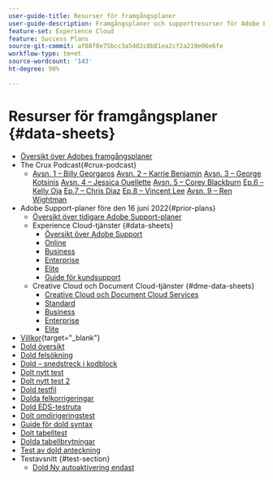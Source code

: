```yaml
---
user-guide-title: Resurser för framgångsplaner
user-guide-description: Framgångsplaner och supportresurser för Adobe Experience Cloud och Adobe Experience Platform.
feature-set: Experience Cloud
feature: Success Plans
source-git-commit: af88f8e75bcc3a5402c8b81ea2cf2a219e06e6fe
workflow-type: tm+mt
source-wordcount: '143'
ht-degree: 98%

---
```



# Resurser för framgångsplaner {#data-sheets}

+ [Översikt över Adobes framgångsplaner](overview.md)
+ The Crux Podcast{#crux-podcast}
   + [Avsn. 1 – Billy Georgaros](episode1.md)
     [Avsn. 2 – Karrie Benjamin](episode2.md)
     [Avsn. 3 – George Kotsinis](episode3.md)
     [Avsn. 4 – Jessica Ouellette](episode4.md)
     [Avsn. 5 – Corey Blackburn](episode5.md)
     [Ep.6 – Kelly Oja](episode6.md)
     [Ep.7 – Chris Diaz](episode7.md)
     [Ep.8 – Vincent Lee](episode8.md)
     [Avsn. 9 – Ren Wightman](episode9.md)
+ Adobe Support-planer före den 16 juni 2022{#prior-plans}
   + [Översikt över tidigare Adobe Support-planer](overview-prior-plans.md)
   + Experience Cloud-tjänster {#data-sheets}
      + [Översikt över Adobe Support](dx-overview.md)
      + [Online](online.md)
      + [Business](business.md)
      + [Enterprise](enterprise.md)
      + [Elite](elite.md)
      + [Guide för kundsupport](support-guide.md)
   + Creative Cloud och Document Cloud-tjänster {#dme-data-sheets}
      + [Creative Cloud och Document Cloud Services](dme-overview.md)
      + [Standard](dme-standard.md)
      + [Business](dme-business.md)
      + [Enterprise](dme-enterprise.md)
      + [Elite](dme-elite.md)
+ [Villkor](https://helpx.adobe.com/se/support/programs/support-policies-terms-conditions.html){target="_blank"}
+ [Dold översikt](hidden-overview.md)
+ [Dold felsökning](hidden-trouble.md)
+ [Dold – snedstreck i kodblock](hidden/slashes-in-code-blocks.md)
+ [Dolt nytt test](hidden-new-test.md)
+ [Dolt nytt test 2](hidden-new-test-2.md)
+ [Dold testfil](hidden-test.md)
+ [Dolda felkorrigeringar](hidden/bug-fixes.md)
+ [Dold EDS-testruta](hidden/test-page.md)
+ [Dolt omdirigeringstest](hidden/test-redirection.md)
+ [Guide för dold syntax](hidden/syntax-style-guide.md)
+ [Dolt tabelltest](hidden/tables.md)
+ [Dolda tabellbrytningar](hidden/table-breaks.md)
+ [Test av dold anteckning](hidden/note-test.md)
+ Testavsnitt {#test-section}
   + [Dold Ny autoaktivering endast](hidden/autoactivate.md)

<!--
+ [Hidden table breaks](hidden/table-breaks.md)


Articles must be added to this TOC file in order to render.

Use this list format to specify links to articles and section headings that expand and collapse in the left rail of the user guide.

An article link CANNOT be used as a section heading.
-->
